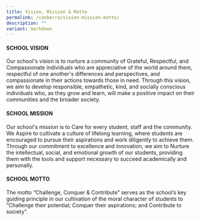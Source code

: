 ```yaml
---
title: Vision, Mission & Motto
permalink: /canberra/vision-mission-motto/
description: ""
variant: markdown
---
```

#### SCHOOL VISION
Our school's vision is to nurture a community of Grateful, Respectful, and Compassionate individuals who are appreciative of the world around them, respectful of one another's differences and perspectives, and compassionate in their actions towards those in need. Through this vision, we aim to develop responsible, empathetic, kind, and socially conscious individuals who, as they grow and learn, will make a positive impact on their communities and the broader society.

#### SCHOOL MISSION
Our school's mission is to Care for every student, staff and the community. We Aspire to cultivate a culture of lifelong learning, where students are encouraged to pursue their aspirations and work diligently to achieve them. Through our commitment to excellence and innovation, we aim to Nurture the intellectual, social, and emotional growth of our students, providing them with the tools and support necessary to succeed academically and personally.

#### SCHOOL MOTTO
The motto “Challenge, Conquer & Contribute” serves as the school’s key guiding principle in our cultivation of the moral character of students to “Challenge their potential; Conquer their aspirations; and Contribute to society”.